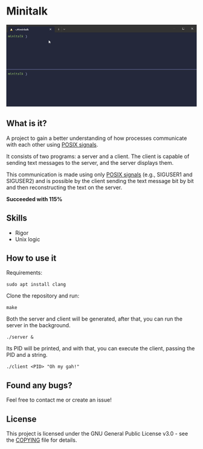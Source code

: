 # Minitalk

![Example](./assets/example.gif)

## What is it?
A project  to gain a better understanding of how processes communicate with each other using [POSIX signals](https://en.wikipedia.org/wiki/Signal_(IPC)).  

It consists of two programs: a server and a client.
The client is capable of sending text messages to the server, and the server displays them.

This communication is made using only [POSIX signals](https://en.wikipedia.org/wiki/Signal_(IPC)) (e.g., SIGUSER1 and SIGUSER2) and is possible by the client sending the text message bit by bit and then reconstructing the text on the server.

**Succeeded with 115%**

## Skills
- Rigor
- Unix logic

## How to use it
Requirements:
```shell
sudo apt install clang
```

Clone the repository and run:
```shell
make
```

Both the server and client will be generated, after that, you can run the server in the background.
```shell
./server &
```

Its PID will be printed, and with that, you can execute the client, passing the PID and a string.
```shell
./client <PID> "Oh my gah!"
```

## Found any bugs?
Feel free to contact me or create an issue!


## License
This project is licensed under the GNU General Public License v3.0 - see the [COPYING](https://github.com/hde-oliv/minitalk/blob/master/COPYING) file for details.

